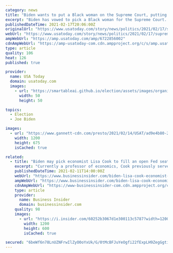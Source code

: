 ```yaml
---
category: news
title: "Biden wants to put a Black woman on the Supreme Court, putting spotlight on lack of diversity in lower courts"
excerpt: "Biden has vowed to pick a Black woman for the Supreme Court. Advocates say he must also address the lack of diversity in the nation's lower courts."
publishedDateTime: 2021-02-17T20:06:00Z
originalUrl: "https://www.usatoday.com/story/news/politics/2021/02/17/supreme-court-advocates-ask-joe-biden-name-black-women-judges/6722856002/"
webUrl: "https://www.usatoday.com/story/news/politics/2021/02/17/supreme-court-advocates-ask-joe-biden-name-black-women-judges/6722856002/"
ampWebUrl: "https://amp.usatoday.com/amp/6722856002"
cdnAmpWebUrl: "https://amp-usatoday-com.cdn.ampproject.org/c/s/amp.usatoday.com/amp/6722856002"
type: article
quality: 106
heat: 126
published: true

provider:
  name: USA Today
  domain: usatoday.com
  images:
    - url: "https://smartableai.github.io/election/assets/images/organizations/usatoday.com-50x50.jpg"
      width: 50
      height: 50

topics:
  - Election
  - Joe Biden

images:
  - url: "https://www.gannett-cdn.com/presto/2021/02/14/USAT/ad9e4b80-2796-4181-af30-22c3b824d87c-XXX_SCOTUS-hdb3382.JPG?auto=webp&crop=2866,1613,x0,y34&format=pjpg&width=1200"
    width: 1200
    height: 675
    isCached: true

related:
  - title: "Biden may pick economist Lisa Cook to fill an open Fed seat. She would be the first Black woman to serve on the board: report"
    excerpt: "Currently a professor of economics, Cook previously served as an economic adviser under Obama and was a member of Biden's transition team."
    publishedDateTime: 2021-02-11T14:00:00Z
    webUrl: "https://www.businessinsider.com/biden-lisa-cook-economist-nomination-first-black-woman-fed-board-2021-2"
    ampWebUrl: "https://www.businessinsider.com/biden-lisa-cook-economist-nomination-first-black-woman-fed-board-2021-2?amp"
    cdnAmpWebUrl: "https://www-businessinsider-com.cdn.ampproject.org/c/s/www.businessinsider.com/biden-lisa-cook-economist-nomination-first-black-woman-fed-board-2021-2?amp"
    type: article
    provider:
      name: Business Insider
      domain: businessinsider.com
    quality: 98
    images:
      - url: "https://i.insider.com/60252b3067d1e300113c5787?width=1200&format=jpeg"
        width: 1200
        height: 600
        isCached: true

secured: "6beWf6n78LnUZNFrwIlZyO0oYxUk/G/0tMcBFJuYeOgfi22fExpLH9ZegGgtiDeKqiJmudOOL69C1WCQBr2aX1rW43ShuRaqHmHOvq11vM2e/KuyGds5KafFU5V+p3ZtNOtRwQVnfHvbPbDArNuZ5u8RipQdy69gH6nZMjI3Ze94KbHAzWynhJ39dDpLkNZ84aAMwIxN58YRyG+b/tXNxDQc+Nm2pCOOMMIOH4By1c7iz+QtL7M5g6oBCq6tlJ7D6EJWwztAmPXENlVQKtH1KUlbsJ1LuoqvRxeOPMvS1CT3x8uu3sihuce7VToEIDYMbe1jDPnDAbKZRzmx8XPJH84xyHNdk6fAdFrvj4PzY5E=;GhRyHGJzpapb+lEkTOYXPw=="
---
```


